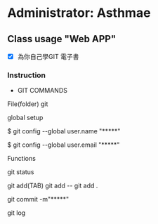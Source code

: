 # Administrator: Asthmae
## Class usage "Web APP" 
- [x] 為你自己學GIT 電子書
### Instruction
* GIT COMMANDS

File(folder) git

global setup

$ git config --global user.name "*****"

$ git config --global user.email "*****"

Functions

git status

git add(TAB) git add -- git add .

git commit -m"*****"

git log

